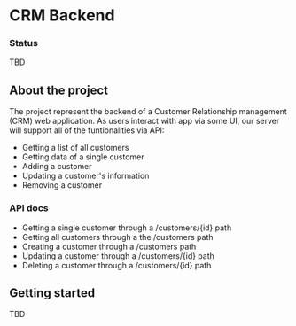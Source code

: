 <!-- END doctoc generated TOC please keep comment here to allow auto update -->

# CRM Backend

### Status

TBD

## About the project

The project represent the backend of a Customer Relationship management (CRM) web application. As users interact with app via some UI, our server will support all of the funtionalities via API:

- Getting a list of all customers
- Getting data of a single customer
- Adding a customer
- Updating a customer's information
- Removing a customer

### API docs

- Getting a single customer through a /customers/{id} path
- Getting all customers through a the /customers path
- Creating a customer through a /customers path
- Updating a customer through a /customers/{id} path
- Deleting a customer through a /customers/{id} path

## Getting started

TBD

